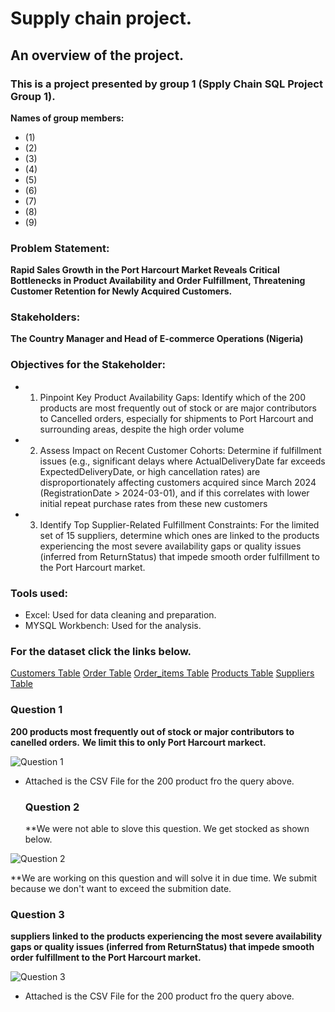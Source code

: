 # Supply chain project.

## An overview of the project.

### This is a project presented by group 1 (Spply Chain SQL Project Group 1).

**Names of group members:**
* (1)
* (2)
* (3)
* (4)
* (5)
* (6)
* (7)
* (8)
* (9)

### Problem Statement:
**Rapid Sales Growth in the Port Harcourt Market Reveals Critical Bottlenecks in Product Availability and Order Fulfillment, Threatening Customer Retention for Newly Acquired Customers.**

### Stakeholders:
**The Country Manager and Head of E-commerce Operations (Nigeria)**

### Objectives for the Stakeholder:

* 1. Pinpoint Key Product Availability Gaps: 
Identify which of the 200 products are most frequently out of stock or are major contributors to Cancelled orders, 
especially for shipments to Port Harcourt and surrounding areas, despite the high order volume
* 2. Assess Impact on Recent Customer Cohorts: 
Determine if fulfillment issues (e.g., significant delays where ActualDeliveryDate far exceeds ExpectedDeliveryDate, or high cancellation rates) are disproportionately affecting customers acquired since March 2024 (RegistrationDate > 2024-03-01), and if this correlates
with lower initial repeat purchase rates from these new customers
* 3. Identify Top Supplier-Related Fulfillment Constraints: 
For the limited set of 15 suppliers, determine which ones are linked to the products experiencing 
the most severe availability gaps or quality issues (inferred from ReturnStatus) that impede smooth order fulfillment to the Port Harcourt market.


### Tools used: 
* Excel: Used for data cleaning and preparation.
* MYSQL Workbench: Used for the analysis.

### For the dataset click the links below.
[Customers Table](https://github.com/Chibuike-Ile/Supply-chain-group-project/blob/main/Dataset/customers.csv)
[Order Table](https://github.com/Chibuike-Ile/Supply-chain-group-project/blob/main/Dataset/New_Order.csv)
[Order_items Table](https://github.com/Chibuike-Ile/Supply-chain-group-project/blob/main/Dataset/order_items.csv)
[Products Table](https://github.com/Chibuike-Ile/Supply-chain-group-project/blob/main/Dataset/products.csv)
[Suppliers Table](https://github.com/Chibuike-Ile/Supply-chain-group-project/blob/main/Dataset/suppliers.csv)



### Question 1
**200 products most frequently out of stock or major contributors to canelled orders.**
**We limit this to only Port Harcourt markect.**

![Question 1](https://github.com/user-attachments/assets/123b62d4-64e6-4e3d-a814-c8f9ee54d803)

* Attached is the CSV File for the 200 product fro the query above.

  ### Question 2
  **We were not able to slove this question. We get stocked as shown below.
  
![Question 2](https://github.com/user-attachments/assets/08e58889-7b91-44df-ae0f-cf05114b0777)

**We are working on this question and will solve it in due time. We submit because we don't want to exceed the submition date.

### Question 3
**suppliers linked to the products experiencing the most severe availability gaps or quality issues (inferred from ReturnStatus) that impede smooth order fulfillment to the Port Harcourt market.**

![Question 3](https://github.com/user-attachments/assets/b4703620-7df7-41b0-b3c5-59d3bfd136bb)

* Attached is the CSV File for the 200 product fro the query above.





